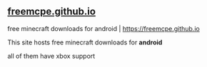 ## <u>freemcpe.github.io</u>
free minecraft downloads for android | https://freemcpe.github.io

<p>This site hosts free minecraft downloads for <b>android</b>
<p>all of them have xbox support
